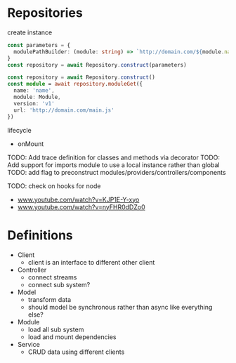 # Repositories

create instance

```ts
const parameters = {
  modulePathBuilder: (module: string) => `http://domain.com/${module.name}/${module.version}/main.js`,
}
const repository = await Repository.construct(parameters)
```

```ts
const repository = await Repository.construct()
const module = await repository.moduleGet({
  name: 'name',
  module: Module,
  version: 'v1'
  url: 'http://domain.com/main.js'
})
```

lifecycle

- onMount

TODO: Add trace definition for classes and methods via decorator
TODO: Add support for imports module to use a local instance rather than global
TODO: add flag to preconstruct modules/providers/controllers/components

TODO: check on hooks for node

- www.youtube.com/watch?v=KJP1E-Y-xyo
- www.youtube.com/watch?v=nyFHR0dDZo0

# Definitions

- Client
  - client is an interface to different other client
- Controller
  - connect streams
  - connect sub system?
- Model
  - transform data
  - should model be synchronous rather than async like everything else?
- Module
  - load all sub system
  - load and mount dependencies
- Service
  - CRUD data using different clients
